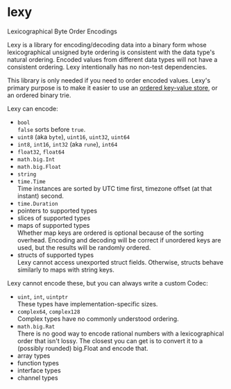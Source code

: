 # lexy

Lexicographical Byte Order Encodings

Lexy is a library for encoding/decoding data into a binary form whose
lexicographical unsigned byte ordering is consistent with the data type's natural ordering.
Encoded values from different data types will not have a consistent ordering.
Lexy intentionally has no non-test dependencies.

This library is only needed if you need to order encoded values.
Lexy's primary purpose is to make it easier to use an
[ordered key-value store](https://en.wikipedia.org/wiki/Ordered_Key-Value_Store),
or an ordered binary trie.

Lexy can encode:

* `bool`  
  `false` sorts before `true`.
* `uint8` (aka `byte`), `uint16`, `uint32`, `uint64`
* `int8`, `int16`, `int32` (aka `rune`), `int64`
* `float32`, `float64`
* `math.big.Int`
* `math.big.Float`
* `string`
* `time.Time`  
  Time instances are sorted by UTC time first, timezone offset (at that instant) second.
* `time.Duration`
* pointers to supported types
* slices of supported types
* maps of supported types  
  Whether map keys are ordered is optional because of the sorting overhead.
  Encoding and decoding will be correct if unordered keys are used,
  but the results will be randomly ordered.
* structs of supported types  
  Lexy cannot access unexported struct fields.
  Otherwise, structs behave similarly to maps with string keys.

Lexy cannot encode these, but you can always write a custom Codec:

* `uint`, `int`, `uintptr`  
  These types have implementation-specific sizes.
* `complex64`, `complex128`  
  Complex types have no commonly understood ordering.
* `math.big.Rat`  
  There is no good way to encode rational numbers with a lexicographical order that isn't lossy.
  The closest you can get is to convert it to a (possibly rounded) big.Float and encode that.
* array types
* function types
* interface types
* channel types
